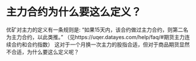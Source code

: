 # 主力合约为什么要这么定义？

优矿对主力的定义有一条规则是:
“如果15天内，该合约做过主力合约，则第二名为主力合约，以此类推。”
（见https://uqer.datayes.com/help/faq/#期货主力连续合约和合约指数）
这对于一个月换一次主力的股指合适，但对于商品期货显然不合适，为什么要这么定义呢？

